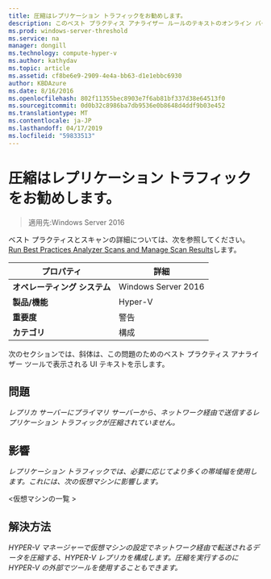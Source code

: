 ```yaml
---
title: 圧縮はレプリケーション トラフィックをお勧めします。
description: このベスト プラクティス アナライザー ルールのテキストのオンライン バージョン。
ms.prod: windows-server-threshold
ms.service: na
manager: dongill
ms.technology: compute-hyper-v
ms.author: kathydav
ms.topic: article
ms.assetid: cf8be6e9-2909-4e4a-bb63-d1e1ebbc6930
author: KBDAzure
ms.date: 8/16/2016
ms.openlocfilehash: 802f11355bec8903e7f6ab81bf337d38e64513f0
ms.sourcegitcommit: 0d0b32c8986ba7db9536e0b8648d4ddf9b03e452
ms.translationtype: MT
ms.contentlocale: ja-JP
ms.lasthandoff: 04/17/2019
ms.locfileid: "59833513"
---
```

# <a name="compression-is-recommended-for-replication-traffic"></a>圧縮はレプリケーション トラフィックをお勧めします。

>適用先:Windows Server 2016

ベスト プラクティスとスキャンの詳細については、次を参照してください。 [Run Best Practices Analyzer Scans and Manage Scan Results](https://go.microsoft.com/fwlink/p/?LinkID=223177)します。  
  
|プロパティ|詳細|  
|-|-|  
|**オペレーティング システム**|Windows Server 2016|  
|**製品/機能**|Hyper-V|  
|**重要度**|警告|  
|**カテゴリ**|構成|  
  
次のセクションでは、斜体は、この問題のためのベスト プラクティス アナライザー ツールで表示される UI テキストを示します。  
  
## <a name="issue"></a>問題  
*レプリカ サーバーにプライマリ サーバーから、ネットワーク経由で送信するレプリケーション トラフィックが圧縮されていません。*  
  
## <a name="impact"></a>影響  
*レプリケーション トラフィックでは、必要に応じてより多くの帯域幅を使用します。これには、次の仮想マシンに影響します。*  
  
\<仮想マシンの一覧 >  
  
## <a name="resolution"></a>解決方法  
*HYPER-V マネージャーで仮想マシンの設定でネットワーク経由で転送されるデータを圧縮する、HYPER-V レプリカを構成します。圧縮を実行するのに HYPER-V の外部でツールを使用することもできます。*  
  


